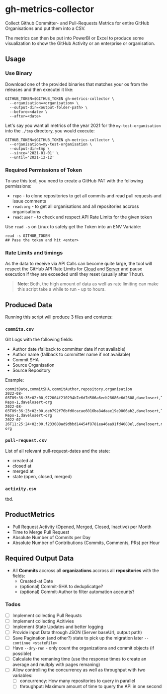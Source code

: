 # gh-metrics-collector

Collect Github Committer- and Pull-Requests Metrics for entire GitHub Organisations and put them into a CSV.

The metrics can then be put into PowerBI or Excel to produce some visualization to show the GitHub Activity or an enterprise or organisation.

## Usage

### Use Binary

Download one of the provided binaries that matches your os from the releases and then executei it like:

```shell
GITHUB_TOKEN=$GITHUB_TOKEN gh-metrics-collector \
  --organisation=<organisation> \
  --output-dir=<output-folder-path> \
  --before=<date> \
  --after=<date>
```

Let's say you want all metrics of the year 2021 for the `my-test-organisation` into the `./tmp` directory, you would execute:

```shell
GITHUB_TOKEN=$GITHUB_TOKEN gh-metrics-collector \
  --organisation=my-test-organisation \
  --output-dir=tmp \
  --since='2021-01-01' \
  --until='2021-12-12'
```

### Required Permissions of Token

To use this tool, you need to create a GitHub PAT with the following permissions:

- `repo` - to clone repositories to get all commits and read pull requests and issue comments
- `read:org` - to get all organisations and all repositories accross organisations
- `read:user` - to check and respect API Rate Limits for the given token

Use `read -s` on Linux to safely get the Token into an ENV Variable:

```shell
read -s GITHUB_TOKEN
## Pase the token and hit <enter>
```

### Rate Limits and timings

As the data to receive via API Calls can become quite large, the tool will respect the GitHub API Rate Limits for [Cloud](https://docs.github.com/en/developers/apps/building-github-apps/rate-limits-for-github-apps) and [Server](https://docs.github.com/en/enterprise-server@3.5/developers/apps/building-github-apps/rate-limits-for-github-apps) and pause execution if they are exceeded until they reset (usually after 1 hour).

> **Note**:
> Both, the high amount of data as well as rate limiting can make this script take a while to run - up to hours.

## Produced Data

Running this script will produce 3 files and contents:

### `commits.csv`

Git Logs with the following fields:

- Author date (fallback to committer date if not available)
- Author name (fallback to committer name if not available)
- Commit SHA
- Source Organisation
- Source Repository

Example:

```csv
commitDate,commitSHA,commitAuthor,repository,organisation
2022-08-03T09:36:35+02:00,972004f210294b7e6d7d506a6ecb28686e6d2608,davelosert,Test-Repo-1,davelosert-org
2022-08-03T09:36:23+02:00,deb792f76bfd0cacae6016ba84daae19e9806ab2,davelosert,Test-Repo-1,davelosert-org
2022-07-26T11:25:24+02:00,f233688ad9dbbd14454f8781ea46aa91fd4088el,davelosert,mytestrepository,davelosert-org
```

### `pull-request.csv`

List of all relevant pull-request-dates and the state:

- created at
- closed at
- merged at
- state (open, closed, merged)

### `activity.csv`

tbd.

## ProductMetrics

- Pull Request Activity (Opened, Merged, Closed, Inactive) per Month
- Time to Merge Pull Request
- Absolute Number of Commits per Day
- Absolute Number of Contributions (Commits, Comments, PRs) per Hour

## Required Output Data

- All **Commits** accross all **organizations**  accross all **repositories** with the fields:
  - Created-at Date
  - (optional) Commit-SHA to deduplicatge?
  - (optional) Commit-Author to filter automation accounts?

### Todos

- [ ] Implement collecting Pull Requsts
- [ ] Implement collecting Acitivies
- [ ] Implement State Updates and better logging
- [ ] Provide input Data through JSON (Server baseUrl, output path)
- [ ] Save Pagination (and other?) state to pick up the migration later `--continue <stateFile>`
- [ ] Have `--dry-run` - only count the organizations and commit objects (if possible)
- [ ] Calculate the remaning time (use the response times to create an average and multply with pages remaning)
- [ ] Allow controlling the concurrency as well as throughput with two variables:
  - [ ] concurrency: How many repositories to query in parallel
  - [ ] throughput: Maximum amount of time to query the API in one second
